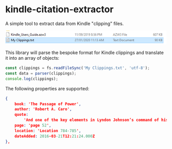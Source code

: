 # kindle-citation-extractor

A simple tool to extract data from Kindle "clipping" files.

![My Clippings file](docs/myclippings.png)

This library will parse the bespoke format for Kindle clippings and translate it into an array of objects:

```javascript
const clippings = fs.readFileSync('My Clippings.txt', 'utf-8');
const data = parser(clippings);
console.log(clippings);
```

The following properties are supported:

```json
{ 
    book: 'The Passage of Power',
    author: 'Robert A. Caro',
    quote:
        'And one of the key elements in Lyndon Johnson’s command of his world — the Senate world — was his decisiveness.',
    page: 'page 52',
    location: 'Location 784-785',
    dateAdded: 2016-03-21T12:21:24.000Z 
},
```